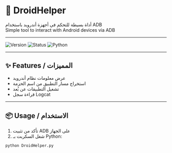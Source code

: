 # 📱 DroidHelper

أداة بسيطة للتحكم في أجهزة أندرويد باستخدام ADB  
Simple tool to interact with Android devices via ADB

---

![Version](https://img.shields.io/badge/version-1.0-blue)
![Status](https://img.shields.io/badge/status-stable-green)
![Python](https://img.shields.io/badge/python-3.10+-yellow)

---

## ✨ Features / المميزات

- عرض معلومات نظام أندرويد
- استخراج مسار التطبيق من اسم الحزمة
- تشغيل التطبيقات عن بُعد
- قراءة سجل Logcat

---

## 📦 Usage / الاستخدام

1. تأكد من تثبيت ADB على الجهاز
2. شغل السكربت بـ Python:

```bash
python DroidHelper.py
